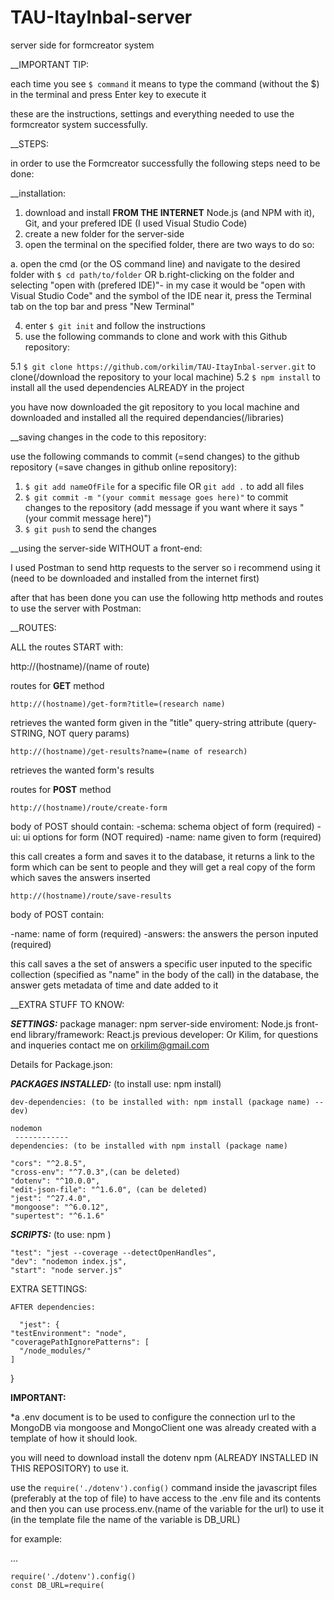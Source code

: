 # TAU-ItayInbal-server
server side for formcreator system

__IMPORTANT TIP: 

each time you see ```$ command``` it means to type the command (without the $) in the terminal and press Enter key to execute it



these are the instructions, settings and everything needed to use the formcreator system successfully.

__STEPS:

in order to use the Formcreator successfully the following steps need to be done:

__installation:

1. download and install __FROM THE INTERNET__ Node.js (and NPM with it), Git, and your prefered IDE (I used Visual Studio Code)
2. create a new folder for the server-side
3. open the terminal on the specified folder, there are two ways to do so: 

a. open the cmd (or the OS command line) and navigate to the desired folder with ```$ cd path/to/folder``` 
OR
b.right-clicking on the folder and selecting "open with (prefered IDE)"- in my case it would be "open with Visual Studio Code" and the symbol of the IDE near it,
  press the Terminal tab on the top bar and press "New Terminal"
  
4. enter ```$ git init``` and follow the instructions
5. use the following commands to clone and work with this Github repository:
  
  5.1 ```$ git clone https://github.com/orkilim/TAU-ItayInbal-server.git``` to clone(/download the repository to your local machine)
  5.2 ```$ npm install``` to install all the used dependencies ALREADY in the project

you have now downloaded the git repository to you local machine and downloaded and installed all the required dependancies(/libraries)

__saving changes in the code to this repository:

use the following commands to commit (=send changes) to the github repository (=save changes in github online repository):

1. ```$ git add nameOfFile``` for a specific file OR ```git add .``` to add all files
2. ```$ git commit -m "(your commit message goes here)"``` to commit changes to the repository (add message if you want where it says "(your commit message here)")
3. ```$ git push``` to send the changes

__using the server-side WITHOUT a front-end:

I used Postman to send http requests to the server so i recommend using it (need to be downloaded and installed from the internet first)

after that has been done you can use the following http methods and routes to use the server with Postman:

__ROUTES:
  
  ALL the routes START with:
  
  http://(hostname)/(name of route)
  
  routes for __GET__ method
  
  ```http://(hostname)/get-form?title=(research name)```
  
  retrieves the wanted form given in the "title" query-string attribute (query-STRING, NOT query params)
  
  ```http://(hostname)/get-results?name=(name of research)```
  
  retrieves the wanted form's results
  

  routes for __POST__ method
  
  ```http://(hostname)/route/create-form```
  
  body of POST should contain:
  -schema: schema object of form (required)
  -ui: ui options for form (NOT required)
  -name: name given to form (required)
  
  
  this call creates a form and saves it to the database, it returns a link to the form which can be sent to people and they will get a real copy of the form which saves the answers inserted
  
  ```http://(hostname)/route/save-results```
  
  body of POST contain:
  
  -name: name of form (required)
  -answers: the answers the person inputed (required)
  
  this call saves a the set of answers a specific user inputed to the specific collection (specified as "name" in the body of the call) in the database, the answer gets metadata of time and date added to it
  
 

__EXTRA STUFF TO KNOW:

_____SETTINGS:_____
package manager: npm
server-side enviroment: Node.js 
front-end library/framework: React.js 
previous developer: Or Kilim, for questions and inqueries contact me on orkilim@gmail.com

Details for Package.json:


  _____PACKAGES INSTALLED:_____ (to install use: npm install)
  
    dev-dependencies: (to be installed with: npm install (package name) --dev)
    
    nodemon
     ------------
    dependencies: (to be installed with npm install (package name)
    
    "cors": "^2.8.5", 
    "cross-env": "^7.0.3",(can be deleted)
    "dotenv": "^10.0.0",
    "edit-json-file": "^1.6.0", (can be deleted)
    "jest": "^27.4.0",
    "mongoose": "^6.0.12",
    "supertest": "^6.1.6"
  
  _____SCRIPTS:_____ (to use: npm <one of the options below>)
    
    "test": "jest --coverage --detectOpenHandles",
    "dev": "nodemon index.js",
    "start": "node server.js"
  
  EXTRA SETTINGS:
    
    AFTER dependencies:
      
      "jest": {
    "testEnvironment": "node",
    "coveragePathIgnorePatterns": [
      "/node_modules/"
    ]
  }

  
  __IMPORTANT:__
  
  *a .env document is to be used to configure the connection url to the MongoDB via mongoose and MongoClient
  one was already created with a template of how it should look.
  
  you will need to download install the dotenv npm (ALREADY INSTALLED IN THIS REPOSITORY) to use it. 
  
  use the ```require('./dotenv').config()``` command inside the javascript files (preferably at the top of file) to have access to the .env file and its contents
  and then you can use process.env.(name of the variable for the url) to use it (in the template file the name of the variable is DB_URL)
  
  for example: 
  
  ...
  ```
  require('./dotenv').config()
  const DB_URL=require(
  ```
  
  
  
  
  
  
  
  
  
  
